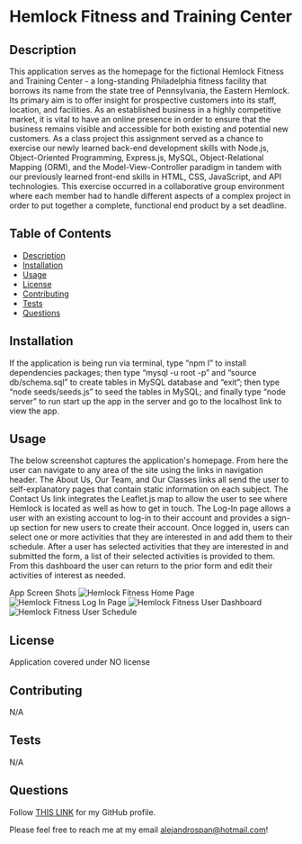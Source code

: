
  <!-- adding project tittle from user entered input data -->
  # Hemlock Fitness and Training Center

  <!-- adding license badge from user selected input data near the top of the README -->
  <!-- condition to check for the project license to display the license badge, if not license, no licence badge shown -->
  

  ## Description
  <!-- adding project description from user entered input data -->
  This application serves as the homepage for the fictional Hemlock Fitness and Training Center - a long-standing Philadelphia fitness facility that borrows its name from the state tree of Pennsylvania, the Eastern Hemlock. Its primary aim is to offer insight for prospective customers into its staff, location, and facilities. As an established business in a highly competitive market, it is vital to have an online presence in order to ensure that the business remains visible and accessible for both existing and potential new customers. As a class project this assignment served as a chance to exercise our newly learned back-end development skills with Node.js, Object-Oriented Programming, Express.js, MySQL, Object-Relational Mapping (ORM), and the Model-View-Controller paradigm in tandem with our previously learned front-end skills in HTML, CSS, JavaScript, and API technologies. This exercise occurred in a collaborative group environment where each member had to handle different aspects of a complex project in order to put together a complete, functional end product by a set deadline.

  ## Table of Contents
  - [Description](#description)
  - [Installation](#installation)
  - [Usage](#usage)
  - [License](#license)
  - [Contributing](#contributing)
  - [Tests](#tests)
  - [Questions](#questions)
  
  ## Installation
  <!-- adding project installation instructions from user entered input data -->
  If the application is being run via terminal, type “npm I” to install dependencies packages; then type “mysql -u root -p” and “source db/schema.sql” to create tables in MySQL database and “exit”; then type “node seeds/seeds.js” to seed the tables in MySQL; and finally type “node server” to run start up the app in the server and go to the localhost link to view the app. 
         
  ## Usage
  <!-- adding project usage from user entered input data -->
  The below screenshot captures the application's homepage. From here the user can navigate to any area of the site using the links in navigation header. The About Us, Our Team, and Our Classes links all send the user to self-explanatory pages that contain static information on each subject. The Contact Us link integrates the Leaflet.js map to allow the user to see where Hemlock is located as well as how to get in touch.  The Log-In page allows a user with an existing account to log-in to their account and provides a sign-up section for new users to create their account.  Once logged in, users can select one or more activities that they are interested in and add them to their schedule.  After a user has selected activities that they are interested in and submitted the form, a list of their selected activities is provided to them. From this dashboard the user can return to the prior form and edit their activities of interest as needed.
  
  App Screen Shots
  ![Hemlock Fitness Home Page](./public/images/readme/hemlock-home.png)
  ![Hemlock Fitness Log In Page](./public/images/Web%20capture_23-12-2022_15414_localhost.jpeg)
  ![Hemlock Fitness User Dashboard](./public/images/readme/hemlock-user-dashboard.png)
  ![Hemlock Fitness User Schedule](./public/images/readme/hemlock-my-schedule.png)

  ## License
  <!-- adding which license the application is covered under from user entered input data -->
  <!-- condition to check for the project license to display the license coverage, if not license, then project no coveraged under any license -->
  Application covered under NO license
  
  
  ## Contributing
  <!-- adding project contributions from user entered input data -->
  N/A
  
  ## Tests
  <!-- adding project tests from user entered input data -->
  N/A

  ## Questions
  <!-- adding user GitHub user name from user entered input data -->
  Follow [THIS LINK](https://github.com/z20axa) for my GitHub profile.
  
  <!-- adding user email from user entered input data -->
  Please feel free to reach me at my email alejandrospan@hotmail.com!

  